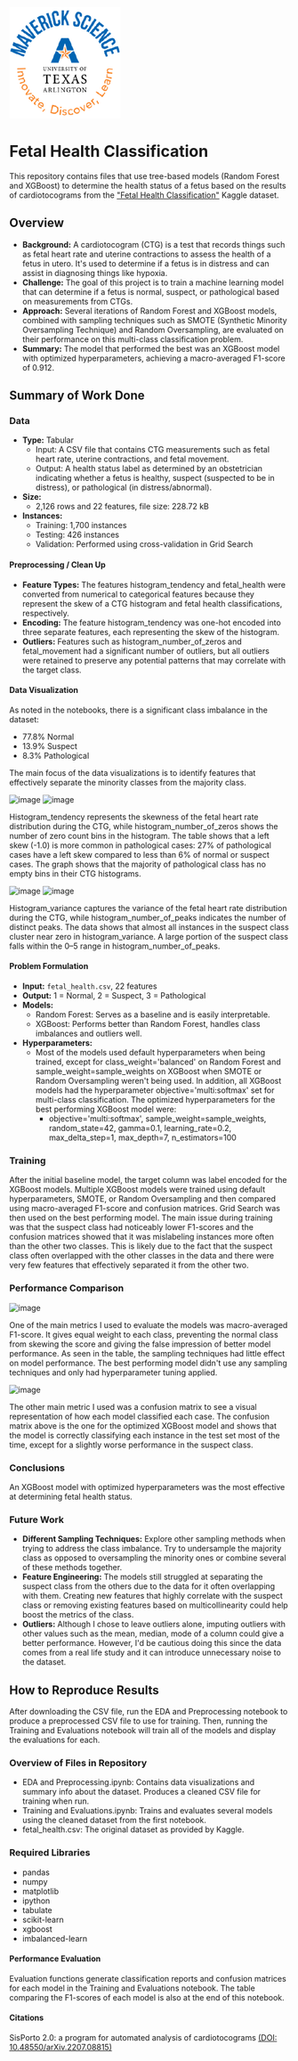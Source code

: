 ![](UTA-DataScience-Logo.png)

# Fetal Health Classification

This repository contains files that use tree-based models (Random Forest and XGBoost) to determine the health status of a fetus based on the results of cardiotocograms from the 
["Fetal Health Classification"](https://www.kaggle.com/datasets/andrewmvd/fetal-health-classification) Kaggle dataset.

## Overview
* **Background:** A cardiotocogram (CTG) is a test that records things such as fetal heart rate and uterine contractions to assess the health of a fetus in utero. It's used to determine if a fetus is in distress and can assist in diagnosing things like hypoxia.
* **Challenge:** The goal of this project is to train a machine learning model that can determine if a fetus is normal, suspect, or pathological based on measurements from CTGs. 
* **Approach:** Several iterations of Random Forest and XGBoost models, combined with sampling techniques such as SMOTE (Synthetic Minority Oversampling Technique) and Random Oversampling, are evaluated on their performance on this multi-class classification problem.
* **Summary:** The model that performed the best was an XGBoost model with optimized hyperparameters, achieving a macro-averaged F1-score of 0.912.

## Summary of Work Done

### Data

* **Type:** Tabular
  * Input: A CSV file that contains CTG measurements such as fetal heart rate, uterine contractions, and fetal movement.
  * Output: A health status label as determined by an obstetrician indicating whether a fetus is healthy, suspect (suspected to be in distress), or pathological (in distress/abnormal).
* **Size:**
  * 2,126 rows and 22 features, file size: 228.72 kB
* **Instances:**
  * Training: 1,700 instances
  * Testing: 426 instances
  * Validation: Performed using cross-validation in Grid Search

#### Preprocessing / Clean Up

* **Feature Types:** The features histogram_tendency and fetal_health were converted from numerical to categorical features because they represent the skew of a CTG histogram and fetal health classifications, respectively.
* **Encoding:** The feature histogram_tendency was one-hot encoded into three separate features, each representing the skew of the histogram.
* **Outliers:** Features such as histogram_number_of_zeros and fetal_movement had a significant number of outliers, but all outliers were retained to preserve any potential patterns that may correlate with the target class. 

#### Data Visualization

As noted in the notebooks, there is a significant class imbalance in the dataset:
* 77.8% Normal
* 13.9% Suspect
* 8.3% Pathological

The main focus of the data visualizations is to identify features that effectively separate the minority classes from the majority class.

![image](https://github.com/user-attachments/assets/2e9cf5a2-52bd-410c-8e9a-2d50a3b0c0e3)
![image](https://github.com/user-attachments/assets/36408af2-8bf7-4996-b237-ee18eb67721b)

Histogram_tendency represents the skewness of the fetal heart rate distribution during the CTG, while histogram_number_of_zeros shows the number of zero count bins in the histogram. The table shows that a left skew (-1.0) is more common in pathological cases: 27% of pathological cases have a left skew compared to less than 6% of normal or suspect cases. The graph shows that the majority of pathological class has no empty bins in their CTG histograms. 

![image](https://github.com/user-attachments/assets/a7d1a6c3-dbcd-4551-a3f1-9bce11d5a401)
![image](https://github.com/user-attachments/assets/77e22437-3dd9-44a8-9156-3045c615f54f)

Histogram_variance captures the variance of the fetal heart rate distribution during the CTG, while histogram_number_of_peaks indicates the number of distinct peaks. The data shows that almost all instances in the suspect class cluster near zero in histogram_variance. A large portion of the suspect class falls within the 0–5 range in histogram_number_of_peaks.

#### Problem Formulation
  * **Input:** `fetal_health.csv`, 22 features
  * **Output:** 1 = Normal, 2 = Suspect, 3 = Pathological
  * **Models:**
    * Random Forest: Serves as a baseline and is easily interpretable.  
    * XGBoost: Performs better than Random Forest, handles class imbalances and outliers well.
  * **Hyperparameters:**
     * Most of the models used default hyperparameters when being trained, except for class_weight='balanced' on Random Forest and sample_weight=sample_weights on XGBoost when SMOTE or Random Oversampling weren't being used. In addition, all XGBoost models had the hyperparameter objective='multi:softmax' set for multi-class classification. The optimized hyperparameters for the best performing XGBoost model were:
       * objective='multi:softmax', sample_weight=sample_weights, random_state=42, gamma=0.1, learning_rate=0.2, max_delta_step=1, max_depth=7, n_estimators=100

### Training

After the initial baseline model, the target column was label encoded for the XGBoost models. Multiple XGBoost models were trained using default hyperparameters, SMOTE, or Random Oversampling and then compared using macro-averaged F1-score and confusion matrices. Grid Search was then used on the best performing model. The main issue during training was that the suspect class had noticeably lower F1-scores and the confusion matrices showed that it was mislabeling instances more often than the other two classes. This is likely due to the fact that the suspect class often overlapped with the other classes in the data and there were very few features that effectively separated it from the other two. 

### Performance Comparison

![image](https://github.com/user-attachments/assets/83d1ff5a-2b23-4a6a-89e4-66347a0698b5)

One of the main metrics I used to evaluate the models was macro-averaged F1-score. It gives equal weight to each class, preventing the normal class from skewing the score and giving the false impression of better model performance. As seen in the table, the sampling techniques had little effect on model performance. The best performing model didn't use any sampling techniques and only had hyperparameter tuning applied.

![image](https://github.com/user-attachments/assets/5c4148fa-0d05-4245-be8c-e79ab1623428)

The other main metric I used was a confusion matrix to see a visual representation of how each model classified each case. The confusion matrix above is the one for the optimized XGBoost model and shows that the model is correctly classifying each instance in the test set most of the time, except for a slightly worse performance in the suspect class. 

### Conclusions

An XGBoost model with optimized hyperparameters was the most effective at determining fetal health status. 

### Future Work

* **Different Sampling Techniques:** Explore other sampling methods when trying to address the class imbalance. Try to undersample the majority class as opposed to oversampling the minority ones or combine several of these methods together. 
* **Feature Engineering:** The models still struggled at separating the suspect class from the others due to the data for it often overlapping with them. Creating new features that highly correlate with the suspect class or removing existing features based on multicollinearity could help boost the metrics of the class. 
* **Outliers:** Although I chose to leave outliers alone, imputing outliers with other values such as the mean, median, mode of a column could give a better performance. However, I'd be cautious doing this since the data comes from a real life study and it can introduce unnecessary noise to the dataset. 

## How to Reproduce Results

After downloading the CSV file, run the EDA and Preprocessing notebook to produce a preprocessed CSV file to use for training. Then, running the Training and Evaluations notebook will train all of the models and display the evaluations for each. 

### Overview of Files in Repository

* EDA and Preprocessing.ipynb: Contains data visualizations and summary info about the dataset. Produces a cleaned CSV file for training when run.
* Training and Evaluations.ipynb: Trains and evaluates several models using the cleaned dataset from the first notebook. 
* fetal_health.csv: The original dataset as provided by Kaggle.
  
### Required Libraries

* pandas
* numpy
* matplotlib
* ipython
* tabulate
* scikit-learn
* xgboost
* imbalanced-learn

#### Performance Evaluation

Evaluation functions generate classification reports and confusion matrices for each model in the Training and Evaluations notebook. The table comparing the F1-scores of each model is also at the end of this notebook.

#### Citations
SisPorto 2.0: a program for automated analysis of cardiotocograms [(DOI: 10.48550/arXiv.2207.08815)](https://arxiv.org/abs/2207.08815)
